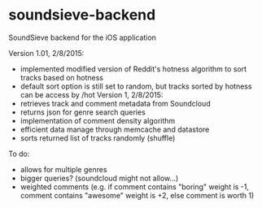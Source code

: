 # soundsieve-backend
SoundSieve backend for the iOS application

Version 1.01, 2/8/2015:
  - implemented modified version of Reddit's hotness algorithm to sort tracks based on hotness
  - default sort option is still set to random, but tracks sorted by hotness can be access by <genre>/hot
Version 1, 2/8/2015:
  - retrieves track and comment metadata from Soundcloud
  - returns json for genre search queries
  - implementation of comment density algorithm
  - efficient data manage through memcache and datastore
  - sorts returned list of tracks randomly (shuffle)


To do:
  - allows for multiple genres
  - bigger queries? (soundcloud might not allow...)
  - weighted comments (e.g. if comment contains "boring" weight is -1, comment contains "awesome" weight is +2, else comment is worth 1)
